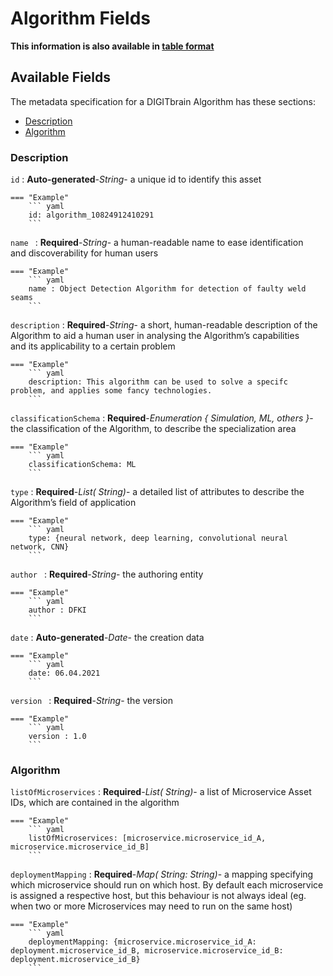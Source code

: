 <style>
  .md-content__button {
    display: none;
  }
</style>
# Algorithm Fields

**This information is also available in [table format](/tables/algorithm/)**


## Available Fields 

The metadata specification for a DIGITbrain Algorithm
has these sections:

- [Description](#description)
- [Algorithm](#algorithm)


### Description


`id`
:   **Auto-generated**-*String*- a unique id to identify this asset

    === "Example"
        ``` yaml     
        id: algorithm_10824912410291
        ```

`name `
:   **Required**-*String*- a human-readable name to ease identification and discoverability for human users

    === "Example"
        ``` yaml     
        name : Object Detection Algorithm for detection of faulty weld seams
        ```

`description`
:   **Required**-*String*- a short, human-readable description of the Algorithm to aid a human user in analysing the Algorithm’s capabilities and its applicability to a certain problem

    === "Example"
        ``` yaml     
        description: This algorithm can be used to solve a specifc problem, and applies some fancy technologies.
        ```

`classificationSchema`
:   **Required**-*Enumeration { Simulation, ML, others }*- the classification of the Algorithm, to describe the specialization area

    === "Example"
        ``` yaml     
        classificationSchema: ML
        ```

`type`
:   **Required**-*List( String)*- a detailed list of attributes to describe the Algorithm’s field of application

    === "Example"
        ``` yaml     
        type: {neural network, deep learning, convolutional neural network, CNN}
        ```

`author `
:   **Required**-*String*- the authoring entity

    === "Example"
        ``` yaml     
        author : DFKI
        ```

`date`
:   **Auto-generated**-*Date*- the creation data

    === "Example"
        ``` yaml     
        date: 06.04.2021
        ```

`version `
:   **Required**-*String*- the version

    === "Example"
        ``` yaml     
        version : 1.0
        ```


### Algorithm


`listOfMicroservices`
:   **Required**-*List( String)*- a list of Microservice Asset IDs, which are contained in the algorithm

    === "Example"
        ``` yaml     
        listOfMicroservices: [microservice.microservice_id_A, microservice.microservice_id_B]
        ```

`deploymentMapping`
:   **Required**-*Map( String: String)*- a mapping specifying which microservice should run on which host. By default each microservice is assigned a respective host, but this behaviour is not always ideal (eg. when two or more Microservices may need to run on the same host)

    === "Example"
        ``` yaml     
        deploymentMapping: {microservice.microservice_id_A: deployment.microservice_id_B, microservice.microservice_id_B: deployment.microservice_id_B}
        ```
